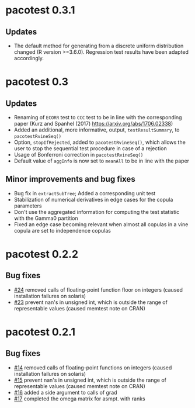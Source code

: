 # pacotest 0.3.1
## Updates
* The default method for generating from a discrete uniform distribution changed (R version >=3.6.0). Regression test results have been adapted accordingly.

# pacotest 0.3
## Updates
* Renaming of `ECORR` test to `CCC` test to be in line with the corresponding paper (Kurz and Spanhel (2017) <https://arxiv.org/abs/1706.02338>)
* Added an additional, more informative, output, `testResultSummary`, to `pacotestRvineSeq()`
* Option, `stopIfRejected`, added to `pacotestRvineSeq()`, which allows the user to stop the sequential test procedure in case of a rejection
* Usage of Bonferroni correction in `pacotestRvineSeq()`
* Default value of `aggInfo` is now set to `meanAll` to be in line with the paper

## Minor improvements and bug fixes
* Bug fix in `extractSubTree`; Added a corresponding unit test
* Stabilization of numerical derivatives in edge cases for the copula parameters
* Don't use the aggregated information for computing the test statistic with the Gamma0 partition
* Fixed an edge case becoming relevant when almost all copulas in a vine copula are set to independence copulas

# pacotest 0.2.2
## Bug fixes
* [#24](https://github.com/MalteKurz/pacotest/issues/18) removed calls of floating-point function floor on integers (caused installation failures on solaris)
* [#23](https://github.com/MalteKurz/pacotest/issues/19) prevent nan's in unsigned int, which is outside the range of representable values (caused memtest note on CRAN)

# pacotest 0.2.1
## Bug fixes
* [#14](https://github.com/MalteKurz/pacotest/issues/14) removed calls of floating-point functions on integers (caused installation failures on solaris)
* [#15](https://github.com/MalteKurz/pacotest/issues/15) prevent nan's in unsigned int, which is outside the range of representable values (caused memtest note on CRAN)
* [#16](https://github.com/MalteKurz/pacotest/issues/16) added a side argument to calls of grad
* [#17](https://github.com/MalteKurz/pacotest/issues/17) completed the omega matrix for asmpt. with ranks

